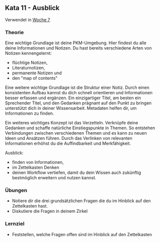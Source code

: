 ## Kata 11 - Ausblick

Verwendet in [Woche 7](2-1-Woche-7.md)

### Theorie

Eine wichtige Grundlage ist deine PKM-Umgebung. Hier findest du alle deine Informationen und Notizen. Du hast bereits verschiedene Arten von Notizen kennengelernt:

- flüchtige Notizen,
- Literaturnotizen,
- permanente Notizen und
- den "map of contents"

Eine weitere wichtige Grundlage ist die Struktur einer Notiz. Durch einen konsistenten Aufbau kannst du dich schnell orientieren und Informationen besser erfassen und ergänzen. Ein einzigartiger Titel, am besten ein Sprechender Titel, und den Gedanken prägnant auf den Punkt zu bringen unterstützt dich in deiner Wissensarbeit. Metadaten helfen dir, um Informationen zu finden.

Ein weiteres wichtiges Konzept ist das Verzetteln. Verknüpfe deine Gedanken und schaffe natürliche Einstiegspunkte in Themen. So entstehen Verbindungen zwischen verschiedenen Themen und es kann zu neuen Ideen und Ansätzen führen. Durch das Verlinken von relevanten Informationen erhöhst du die Auffindbarkeit und Merkfähigkeit.

Ausblick:

- finden von Informationen,
- im Zettelkasten Denken
- deinen Workflow vertiefen, damit du dein Wissen auch zukünftig bestmöglich erweitern und nutzen kannst.

### Übungen
- Notiere dir die drei grundsätzlichen Fragen die du im Hinblick auf den Zettelkasten hast.
- Diskutiere die Fragen in deinem Zirkel


### Lernziel
- Feststellen, welche Fragen offen sind im Hinblick auf den Zettelkasten

